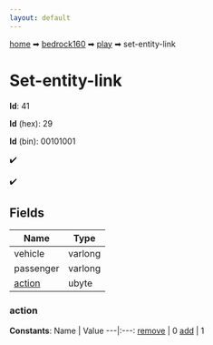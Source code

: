 ```yaml
---
layout: default
---
```


[home](/) ➡ [bedrock160](/protocol/bedrock160) ➡ [play](/protocol/bedrock160/play) ➡ set-entity-link

# Set-entity-link

**Id**: 41

**Id** (hex): 29

**Id** (bin): 00101001

✔️

✔️

## Fields

Name | Type
---|---
vehicle | varlong
passenger | varlong
[action](#action) | ubyte

### action

**Constants**:
Name | Value
---|:---:
[remove](action_remove) | 0
[add](action_add) | 1

